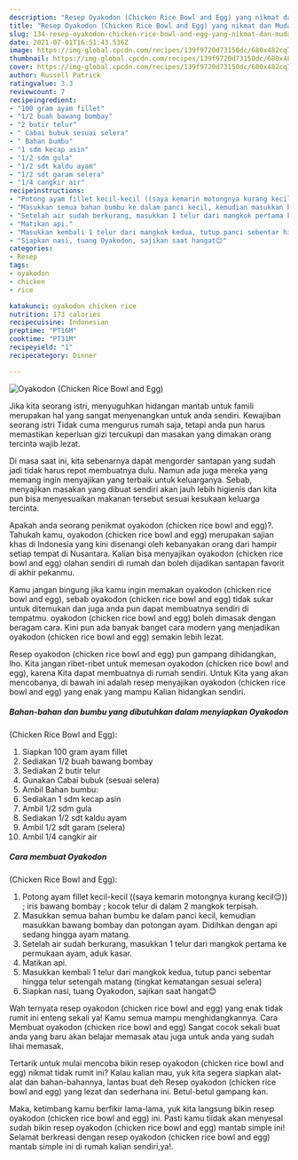 ```yaml
---
description: "Resep Oyakodon (Chicken Rice Bowl and Egg) yang nikmat dan Mudah Dibuat"
title: "Resep Oyakodon (Chicken Rice Bowl and Egg) yang nikmat dan Mudah Dibuat"
slug: 134-resep-oyakodon-chicken-rice-bowl-and-egg-yang-nikmat-dan-mudah-dibuat
date: 2021-07-01T16:51:43.536Z
image: https://img-global.cpcdn.com/recipes/139f9720d73150dc/680x482cq70/oyakodon-chicken-rice-bowl-and-egg-foto-resep-utama.jpg
thumbnail: https://img-global.cpcdn.com/recipes/139f9720d73150dc/680x482cq70/oyakodon-chicken-rice-bowl-and-egg-foto-resep-utama.jpg
cover: https://img-global.cpcdn.com/recipes/139f9720d73150dc/680x482cq70/oyakodon-chicken-rice-bowl-and-egg-foto-resep-utama.jpg
author: Russell Patrick
ratingvalue: 3.3
reviewcount: 7
recipeingredient:
- "100 gram ayam fillet"
- "1/2 buah bawang bombay"
- "2 butir telur"
- " Cabai bubuk sesuai selera"
- " Bahan bumbu"
- "1 sdm kecap asin"
- "1/2 sdm gula"
- "1/2 sdt kaldu ayam"
- "1/2 sdt garam selera"
- "1/4 cangkir air"
recipeinstructions:
- "Potong ayam fillet kecil-kecil ((saya kemarin motongnya kurang kecil😌)) ; iris bawang bombay ; kocok telur di dalam 2 mangkok terpisah."
- "Masukkan semua bahan bumbu ke dalam panci kecil, kemudian masukkan bawang bombay dan potongan ayam. Didihkan dengan api sedang hingga ayam matang."
- "Setelah air sudah berkurang, masukkan 1 telur dari mangkok pertama ke permukaan ayam, aduk kasar."
- "Matikan api."
- "Masukkan kembali 1 telur dari mangkok kedua, tutup panci sebentar hingga telur setengah matang (tingkat kematangan sesuai selera)"
- "Siapkan nasi, tuang Oyakodon, sajikan saat hangat😊"
categories:
- Resep
tags:
- oyakodon
- chicken
- rice

katakunci: oyakodon chicken rice 
nutrition: 173 calories
recipecuisine: Indonesian
preptime: "PT16M"
cooktime: "PT31M"
recipeyield: "1"
recipecategory: Dinner

---
```



![Oyakodon
(Chicken Rice Bowl and Egg)](https://img-global.cpcdn.com/recipes/139f9720d73150dc/680x482cq70/oyakodon-chicken-rice-bowl-and-egg-foto-resep-utama.jpg)

Jika kita seorang istri, menyuguhkan hidangan mantab untuk famili merupakan hal yang sangat menyenangkan untuk anda sendiri. Kewajiban seorang istri Tidak cuma mengurus rumah saja, tetapi anda pun harus memastikan keperluan gizi tercukupi dan masakan yang dimakan orang tercinta wajib lezat.

Di masa  saat ini, kita sebenarnya dapat mengorder santapan yang sudah jadi tidak harus repot membuatnya dulu. Namun ada juga mereka yang memang ingin menyajikan yang terbaik untuk keluarganya. Sebab, menyajikan masakan yang dibuat sendiri akan jauh lebih higienis dan kita pun bisa menyesuaikan makanan tersebut sesuai kesukaan keluarga tercinta. 



Apakah anda seorang penikmat oyakodon
(chicken rice bowl and egg)?. Tahukah kamu, oyakodon
(chicken rice bowl and egg) merupakan sajian khas di Indonesia yang kini disenangi oleh kebanyakan orang dari hampir setiap tempat di Nusantara. Kalian bisa menyajikan oyakodon
(chicken rice bowl and egg) olahan sendiri di rumah dan boleh dijadikan santapan favorit di akhir pekanmu.

Kamu jangan bingung jika kamu ingin memakan oyakodon
(chicken rice bowl and egg), sebab oyakodon
(chicken rice bowl and egg) tidak sukar untuk ditemukan dan juga anda pun dapat membuatnya sendiri di tempatmu. oyakodon
(chicken rice bowl and egg) boleh dimasak dengan beragam cara. Kini pun ada banyak banget cara modern yang menjadikan oyakodon
(chicken rice bowl and egg) semakin lebih lezat.

Resep oyakodon
(chicken rice bowl and egg) pun gampang dihidangkan, lho. Kita jangan ribet-ribet untuk memesan oyakodon
(chicken rice bowl and egg), karena Kita dapat membuatnya di rumah sendiri. Untuk Kita yang akan mencobanya, di bawah ini adalah resep menyajikan oyakodon
(chicken rice bowl and egg) yang enak yang mampu Kalian hidangkan sendiri.

<!--inarticleads1-->

##### Bahan-bahan dan bumbu yang dibutuhkan dalam menyiapkan Oyakodon
(Chicken Rice Bowl and Egg):

1. Siapkan 100 gram ayam fillet
1. Sediakan 1/2 buah bawang bombay
1. Sediakan 2 butir telur
1. Gunakan  Cabai bubuk (sesuai selera)
1. Ambil  Bahan bumbu:
1. Sediakan 1 sdm kecap asin
1. Ambil 1/2 sdm gula
1. Sediakan 1/2 sdt kaldu ayam
1. Ambil 1/2 sdt garam (selera)
1. Ambil 1/4 cangkir air




<!--inarticleads2-->

##### Cara membuat Oyakodon
(Chicken Rice Bowl and Egg):

1. Potong ayam fillet kecil-kecil ((saya kemarin motongnya kurang kecil😌)) ; iris bawang bombay ; kocok telur di dalam 2 mangkok terpisah.
1. Masukkan semua bahan bumbu ke dalam panci kecil, kemudian masukkan bawang bombay dan potongan ayam. Didihkan dengan api sedang hingga ayam matang.
1. Setelah air sudah berkurang, masukkan 1 telur dari mangkok pertama ke permukaan ayam, aduk kasar.
1. Matikan api.
1. Masukkan kembali 1 telur dari mangkok kedua, tutup panci sebentar hingga telur setengah matang (tingkat kematangan sesuai selera)
1. Siapkan nasi, tuang Oyakodon, sajikan saat hangat😊




Wah ternyata resep oyakodon
(chicken rice bowl and egg) yang enak tidak rumit ini enteng sekali ya! Kamu semua mampu menghidangkannya. Cara Membuat oyakodon
(chicken rice bowl and egg) Sangat cocok sekali buat anda yang baru akan belajar memasak atau juga untuk anda yang sudah lihai memasak.

Tertarik untuk mulai mencoba bikin resep oyakodon
(chicken rice bowl and egg) nikmat tidak rumit ini? Kalau kalian mau, yuk kita segera siapkan alat-alat dan bahan-bahannya, lantas buat deh Resep oyakodon
(chicken rice bowl and egg) yang lezat dan sederhana ini. Betul-betul gampang kan. 

Maka, ketimbang kamu berfikir lama-lama, yuk kita langsung bikin resep oyakodon
(chicken rice bowl and egg) ini. Pasti kamu tiidak akan menyesal sudah bikin resep oyakodon
(chicken rice bowl and egg) mantab simple ini! Selamat berkreasi dengan resep oyakodon
(chicken rice bowl and egg) mantab simple ini di rumah kalian sendiri,ya!.

